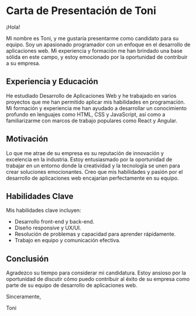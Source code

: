 # **Carta de Presentación de Toni**

¡Hola!

Mi nombre es Toni, y me gustaría presentarme como candidato para su equipo. Soy un apasionado programador con un enfoque en el desarrollo de aplicaciones web. Mi experiencia y formación me han brindado una base sólida en este campo, y estoy emocionado por la oportunidad de contribuir a su empresa.

## **Experiencia y Educación**

He estudiado Desarrollo de Aplicaciones Web y he trabajado en varios proyectos que me han permitido aplicar mis habilidades en programación. Mi formación y experiencia me han ayudado a desarrollar un conocimiento profundo en lenguajes como HTML, CSS y JavaScript, así como a familiarizarme con marcos de trabajo populares como React y Angular.

## **Motivación**

Lo que me atrae de su empresa es su reputación de innovación y excelencia en la industria. Estoy entusiasmado por la oportunidad de trabajar en un entorno donde la creatividad y la tecnología se unen para crear soluciones emocionantes. Creo que mis habilidades y pasión por el desarrollo de aplicaciones web encajarían perfectamente en su equipo.

## **Habilidades Clave**

Mis habilidades clave incluyen:

- Desarrollo front-end y back-end.
- Diseño responsive y UX/UI.
- Resolución de problemas y capacidad para aprender rápidamente.
- Trabajo en equipo y comunicación efectiva.

## **Conclusión**

Agradezco su tiempo para considerar mi candidatura. Estoy ansioso por la oportunidad de discutir cómo puedo contribuir al éxito de su empresa como parte de su equipo de desarrollo de aplicaciones web.

Sinceramente,

Toni
